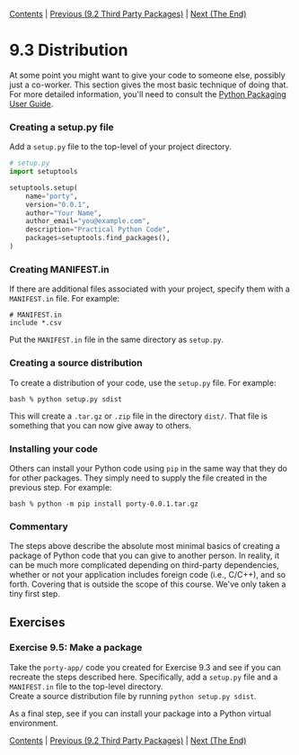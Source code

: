 [Contents](../Contents) \| [Previous (9.2 Third Party Packages)](02_Third_party) \| [Next (The End)](TheEnd)

# 9.3 Distribution

At some point you might want to give your code to someone else, possibly just a co-worker.
This section gives the most basic technique of doing that.   For more detailed
information, you'll need to consult the [Python Packaging User Guide](https://packaging.python.org).

### Creating a setup.py file

Add a `setup.py` file to the top-level of your project directory. 

```python
# setup.py
import setuptools

setuptools.setup(
    name="porty",
    version="0.0.1",
    author="Your Name",
    author_email="you@example.com",
    description="Practical Python Code",
    packages=setuptools.find_packages(),	
)
```

### Creating MANIFEST.in

If there are additional files associated with your project, specify them with a `MANIFEST.in` file.
For example:

```
# MANIFEST.in
include *.csv
```

Put the `MANIFEST.in` file in the same directory as `setup.py`.

### Creating a source distribution

To create a distribution of your code, use the `setup.py` file.  For example:

```
bash % python setup.py sdist
```

This will create a `.tar.gz` or `.zip` file in the directory `dist/`.  That file is something
that you can now give away to others.  

### Installing your code

Others can install your Python code using `pip` in the same way that they do for other
packages.  They simply need to supply the file created in the previous step.
For example:

```
bash % python -m pip install porty-0.0.1.tar.gz
```

### Commentary

The steps above describe the absolute most minimal basics of creating
a package of Python code that you can give to another person.  In
reality, it can be much more complicated depending on third-party
dependencies, whether or not your application includes foreign code
(i.e., C/C++), and so forth.  Covering that is outside the scope of
this course.  We've only taken a tiny first step.

## Exercises

### Exercise 9.5:  Make a package

Take the `porty-app/` code you created for Exercise 9.3 and see if you
can recreate the steps described here.  Specifically, add a `setup.py`
file and a `MANIFEST.in` file to the top-level directory.  
Create a source distribution file by running `python setup.py sdist`.

As a final step, see if you can install your package into a Python
virtual environment.

[Contents](../Contents) \| [Previous (9.2 Third Party Packages)](02_Third_party) \| [Next (The End)](TheEnd)






